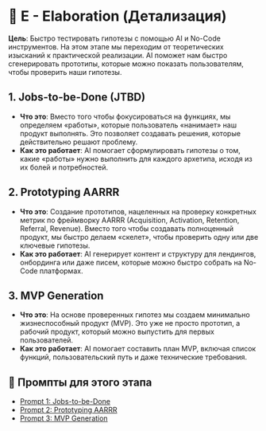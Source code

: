# 🧩 E - Elaboration (Детализация)

**Цель**: Быстро тестировать гипотезы с помощью AI и No-Code инструментов. На этом этапе мы переходим от теоретических изысканий к практической реализации. AI поможет нам быстро сгенерировать прототипы, которые можно показать пользователям, чтобы проверить наши гипотезы.

## 1. Jobs-to-be-Done (JTBD)

-   **Что это**: Вместо того чтобы фокусироваться на функциях, мы определяем «работы», которые пользователь «нанимает» наш продукт выполнять. Это позволяет создавать решения, которые действительно решают проблему.
-   **Как это работает**: AI помогает сформулировать гипотезы о том, какие «работы» нужно выполнить для каждого архетипа, исходя из их болей и потребностей.

## 2. Prototyping AARRR

-   **Что это**: Создание прототипов, нацеленных на проверку конкретных метрик по фреймворку AARRR (Acquisition, Activation, Retention, Referral, Revenue). Вместо того чтобы создавать полноценный продукт, мы быстро делаем «скелет», чтобы проверить одну или две ключевые гипотезы.
-   **Как это работает**: AI генерирует контент и структуру для лендингов, онбординга или даже писем, которые можно быстро собрать на No-Code платформах.

## 3. MVP Generation

-   **Что это**: На основе проверенных гипотез мы создаем минимально жизнеспособный продукт (MVP). Это уже не просто прототип, а рабочий продукт, который можно выпустить для первых пользователей.
-   **Как это работает**: AI помогает составить план MVP, включая список функций, пользовательский путь и даже технические требования.

## 📝 Промпты для этого этапа

-   [Prompt 1: Jobs-to-be-Done](prompts/ru/E-Elaboration/01-jobs-to-be-done.md)
-   [Prompt 2: Prototyping AARRR](prompts/ru/E-Elaboration/02-prototyping-aarrr.md)
-   [Prompt 3: MVP Generation](prompts/ru/E-Elaboration/03-mvp-generation.md)
